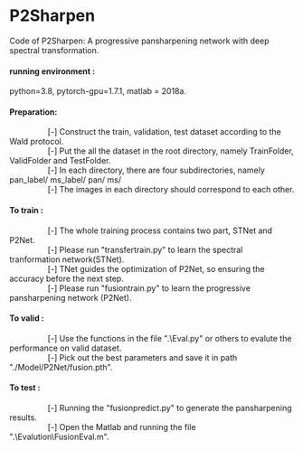 # P2Sharpen  
Code of P2Sharpen: A progressive pansharpening network with deep spectral transformation.  
  
#### running environment :<br>  
python=3.8, pytorch-gpu=1.7.1, matlab = 2018a.  
  
#### Preparation: <br>     
$\qquad$$\qquad$    [-] Construct the train, validation, test dataset according to the Wald protocol.  
$\qquad$$\qquad$    [-] Put the all the dataset in the root directory, namely TrainFolder, ValidFolder and TestFolder.  
$\qquad$$\qquad$    [-] In each directory, there are four subdirectories, namely pan_label/ ms_label/ pan/ ms/  
$\qquad$$\qquad$    [-] The images in each directory should correspond to each other.  

#### To train :<br>    
$\qquad$$\qquad$    [-] The whole training process contains two part, STNet and P2Net.  
$\qquad$$\qquad$    [-] Please run "transfertrain.py" to learn the spectral tranformation network(STNet).  
$\qquad$$\qquad$    [-] TNet guides the optimization of P2Net, so ensuring the accuracy before the next step.  
$\qquad$$\qquad$    [-] Please run "fusiontrain.py" to learn the progressive pansharpening network (P2Net).  

#### To valid :<br>    
$\qquad$$\qquad$    [-] Use the functions in the file ".\Eval.py" or others to evalute the performance on valid dataset.  
$\qquad$$\qquad$    [-] Pick out the best parameters and save it in path "./Model/P2Net/fusion.pth".  
  
#### To test :<br>  
$\qquad$$\qquad$    [-] Running the "fusionpredict.py" to generate the pansharpening results.  
$\qquad$$\qquad$    [-] Open the Matlab and running the file ".\Evalution\FusionEval.m".  
      
